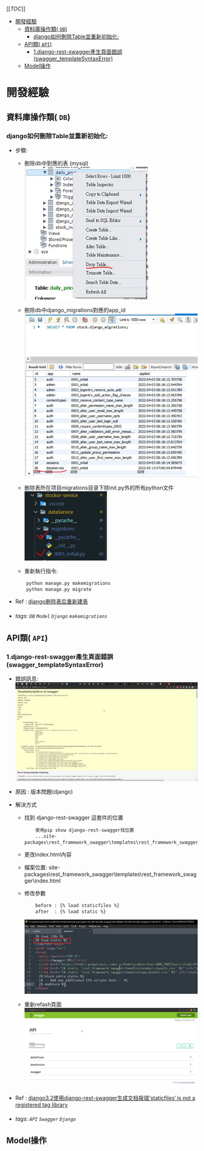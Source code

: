 [[_TOC_]]
- [開發經驗](#開發經驗)
  - [資料庫操作類( `DB`)](#資料庫操作類-db)
    - [django如何刪除Table並重新初始化:](#django如何刪除table並重新初始化)
  - [API類( `API`)](#api類-api)
    - [1.django-rest-swagger產生頁面錯誤(swagger_templateSyntaxError)](#1django-rest-swagger產生頁面錯誤swagger_templatesyntaxerror)
  - [Model操作](#model操作)


# 開發經驗
## 資料庫操作類( `DB`)

### django如何刪除Table並重新初始化:

- 步驟:
    - 刪除db中對應的表 (mysql)
    ![django_problem_1_dropTable](../img/django_db_problem_1_dropTable.JPG)

    - 刪除db中django_migrations對應的app_id    
    ![django_db_problem_1_dropMigrationsAppId](../img/django_db_problem_1_dropMigrationsAppId.JPG)

    - 删除表所在项目migrations目录下除init.py外的所有python文件
    ![django_db_problem_1_removeFile](../img/django_db_problem_1_removeFile.JPG)
    - 重新執行指令:
    ```
        python manage.py makemigrations
        python manage.py migrate
    ```
        
- Ref : [django删除表后重新建表](https://blog.csdn.net/u011996193/article/details/105811769?spm=1001.2101.3001.6650.4&utm_medium=distribute.pc_relevant.none-task-blog-2%7Edefault%7ECTRLIST%7Edefault-4-105811769-blog-102973565.pc_relevant_default&depth_1-utm_source=distribute.pc_relevant.none-task-blog-2%7Edefault%7ECTRLIST%7Edefault-4-105811769-blog-102973565.pc_relevant_default&utm_relevant_index=7)
- ###### tags: `DB` `Model` `Django` `makemigrations`

## API類( `API`)
### 1.django-rest-swagger產生頁面錯誤(swagger_templateSyntaxError)
- 錯誤訊息:
    ![django_api_problem_1swagger_templateSyntaxError](../img/django_api_problem_1_swagger_templateSyntaxError.png)

- 原因 : 版本問題(django)
- 解決方式
    - 找到 django-rest-swagger 這套件的位置
        ```
            使用pip show django-rest-swagger找位置
            ...site-packages\rest_framework_swagger\templates\rest_framework_swagger
        ```
    - 更改index.html內容
    - 檔案位置:
        site-packages\rest_framework_swagger\templates\rest_framework_swagger\index.html
    - 修改參數
         ```
             before : {% load staticfiles %}
             after  : {% load static %}
         ```
         ![django_api_problem_1_swagger_index_syntaxerror_fix](../img/django_api_problem_1_swagger_index_syntaxerror_fix.png)

    - 重新refash頁面
        ![django_api_problem_1_swagger_templateSyntaxError_finish](../img/django_api_problem_1_swagger_templateSyntaxError_finish.png)

- Ref : [django3.2使用django-rest-swagger生成文档报错‘staticfiles‘ is not a registered tag library](https://blog.csdn.net/qq_39248122/article/details/117563521)
- ###### tags: `API` `Swagger` `Django`


## Model操作


